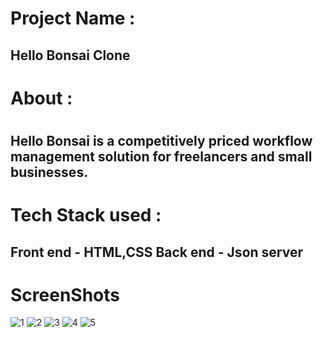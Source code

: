 <h1>Project Name :</h1> <h2>Hello Bonsai Clone<h2>

<h1>About :<h1> <h2>Hello Bonsai is a competitively priced workflow management solution for freelancers and small businesses.</h2>

<h1>Tech Stack used :</h1> <h2>Front end - HTML,CSS
                  Back end - Json server</h2>
                  
<h1>ScreenShots</h1>

![1](https://user-images.githubusercontent.com/64404614/217036685-db1d01d1-aa14-4d45-864c-a2a2fda37752.png)
![2](https://user-images.githubusercontent.com/64404614/217036688-9077f06d-1d86-4432-b3d0-6c935ca8235e.png)
![3](https://user-images.githubusercontent.com/64404614/217036646-943ea4f8-c6fe-43dc-b935-b929f37184f0.png)
![4](https://user-images.githubusercontent.com/64404614/217036675-cb4e331d-1439-4f9d-8845-63c5b4369fde.png)
![5](https://user-images.githubusercontent.com/64404614/217036682-1302d474-dd9c-4f60-a2a5-325b7e2fc66e.png)

